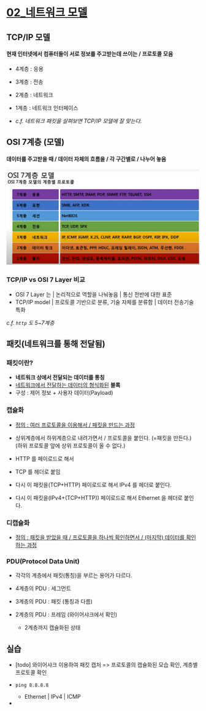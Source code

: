 # [02_네트워크 모델](https://www.youtube.com/watch?v=Av9UFzl_wis&list=PL0d8NnikouEWcF1jJueLdjRIC4HsUlULi)

## TCP/IP 모델

#### 현재 인터넷에서 컴퓨터들이 서로 정보를 주고받는데 쓰이는 / 프로토콜 모음

- 4계층 : 응용

- 3계층 : 전송
- 2계층 : 네트워크
- 1계층 : 네트워크 인터페이스

- *c.f. 네트워크 패킷을 살펴보면 TCP/IP 모델에 잘 맞는다.*

## OSI 7계층 (모델)

#### 데이터를 주고받을 때 / 데이터 자체의 흐름을 / 각 구간별로 / 나누어 놓음 

<img src="network_02_model.assets/image-20210613215304966.png" alt="image-20210613215304966" style="zoom:67%;" />

### TCP/IP vs OSI 7 Layer 비교

- OSI 7 Layer 는 | 논리적으로 역할을 나눠놓음 | 통신 전반에 대한 표준
- TCP/IP model | 프로토콜 기반으로 분류, 기술 자체를 분류함 | 데이터 전송기술 특화

*c.f. `http` 도 5~7계층*

## 패킷(네트워크를 통해 전달됨)

### 패킷이란?

- **네트워크 상에서 전달되는 데이터를 통칭**
- <u>네트워크에서 전달하는 데이터의 형식화된</u> **블록**
- 구성 : 제어 정보 + 사용자 데이터(Payload) 

### 캡슐화

- <u>정의 : 여러 프로토콜을 이용해서 / 패킷을 만드는 과정</u>

- 상위계층에서 하위계층으로 내려가면서 / 프로토콜을 붙인다. (=패킷을 만든다.)
  (하위 프로토콜 앞에 상위 프로토콜이 올 수 없다.)

- HTTP 를 페이로드로 해서
- TCP 를 헤더로 붙임

- 다시 이 패킷을(TCP+HTTP) 페이로드로 해서 IPv4 를 헤더로 붙인다.
- 다시 이 패킷을(IPv4+(TCP+HTTP)) 페이로드로 해서 Ethernet 을 헤더로 붙인다. 

### 디캡슐화

- <u>정의 : 패킷을 받았을 때 / 프로토콜을 하나씩 확인하면서 / (마지막) 데이터를 확인하는 과정</u> 

### PDU(Protocol Data Unit)

- 각각의 계층에서 패킷(통칭)을 부르는 용어가 다르다.

- 4계층의 PDU : 세그먼트
- 3계층의 PDU : 패킷 (통칭과 다름)
- 2계층의 PDU : 프레임 (와이어샤크에서 확인)
  - 2계층까지 캡슐화된 상태

## 실습

- [todo] 와이어샤크 이용하여 패킷 캡처 => 프로토콜의 캡슐화된 모습 확인, 계층별 프로토콜 확인

- ```
  ping 8.8.8.8
  ```

  - Ethernet | IPv4 | ICMP

- 